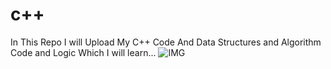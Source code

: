 # c++
In This Repo I will Upload My C++ Code And Data Structures and Algorithm Code and Logic Which I will learn...
![IMG](https://github.com/user-attachments/assets/3ff0c2d4-908f-450b-a064-469c0a9dfa75)
